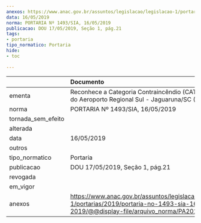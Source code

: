 ```yaml
---
anexos: https://www.anac.gov.br/assuntos/legislacao/legislacao-1/portarias/2019/portaria-no-1493-sia-16-05-2019/@@display-file/arquivo_norma/PA2019-1493.pdf
data: 16/05/2019
norma: PORTARIA Nº 1493/SIA, 16/05/2019
publicacao: DOU 17/05/2019, Seção 1, pág.21
tags:
- portaria
tipo_normatico: Portaria
hide: 
- toc 
 
---
```


|                    | Documento                                                                                                                                            |
|:-------------------|:-----------------------------------------------------------------------------------------------------------------------------------------------------|
| ementa             | Reconhece a Categoria Contraincêndio (CAT) 5 (cinco) do Aeroporto Regional Sul - Jaguaruna/SC (SBJA).                                                |
| norma              | PORTARIA Nº 1493/SIA, 16/05/2019                                                                                                                     |
| tornada_sem_efeito |                                                                                                                                                      |
| alterada           |                                                                                                                                                      |
| data               | 16/05/2019                                                                                                                                           |
| outros             |                                                                                                                                                      |
| tipo_normatico     | Portaria                                                                                                                                             |
| publicacao         | DOU 17/05/2019, Seção 1, pág.21                                                                                                                      |
| revogada           |                                                                                                                                                      |
| em_vigor           |                                                                                                                                                      |
| anexos             | https://www.anac.gov.br/assuntos/legislacao/legislacao-1/portarias/2019/portaria-no-1493-sia-16-05-2019/@@display-file/arquivo_norma/PA2019-1493.pdf |